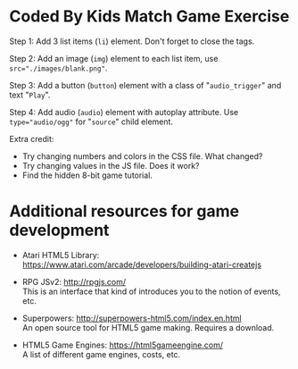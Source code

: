 # Coded By Kids Match Game Exercise

Step 1:
Add 3 list items (<code>li</code>) element. Don't forget to close the tags.

Step 2:
Add an image (<code>img</code>) element to each list item, use <code>src="./images/blank.png"</code>.

Step 3:
Add a button (<code>button</code>) element with a class of "<code>audio_trigger</code>" and text "<code>Play</code>".

Step 4:
Add audio (<code>audio</code>) element with autoplay attribute. Use <code>type="audio/ogg"</code> for "<code>source</code>" child element.

Extra credit:
* Try changing numbers and colors in the CSS file. What changed?
* Try changing values in the JS file. Does it work?
* Find the hidden 8-bit game tutorial.


# Additional resources for game development
* Atari HTML5 Library: https://www.atari.com/arcade/developers/building-atari-createjs

* RPG JSv2: http://rpgjs.com/<br>
This is an interface that kind of introduces you to the notion of events, etc.

* Superpowers: http://superpowers-html5.com/index.en.html<br>
An open source tool for HTML5 game making. Requires a download.

* HTML5 Game Engines: https://html5gameengine.com/<br>
A list of different game engines, costs, etc.
